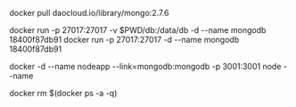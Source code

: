 docker pull daocloud.io/library/mongo:2.7.6


docker run -p 27017:27017 -v $PWD/db:/data/db -d --name mongodb 18400f87db91
docker run -p 27017:27017 -d --name mongodb 18400f87db91

docker -d --name nodeapp --link=mongodb:mongodb -p 3001:3001 node --name



docker rm $(docker ps -a -q)